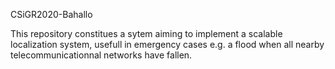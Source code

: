 CSiGR2020-Bahallo

This repository constitues a sytem aiming to implement a scalable localization system, usefull in emergency cases e.g. a flood when all nearby telecommunicationnal networks have fallen.
